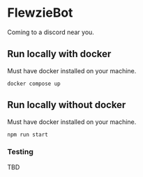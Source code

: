 # FlewzieBot

Coming to a discord near you.

## Run locally with docker

Must have docker installed on your machine.

```
docker compose up
```

## Run locally without docker

Must have docker installed on your machine.

```
npm run start
```

### Testing

TBD
